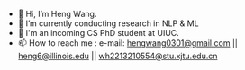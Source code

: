 - 👋 Hi, I’m Heng Wang.
- 🌱 I’m currently conducting research in NLP & ML
- 💞️ I'm an incoming CS PhD student at UIUC.
- 📫 How to reach me : e-mail: hengwang0301@gmail.com || heng6@illinois.edu || wh2213210554@stu.xjtu.edu.cn

<!---
Arthur-Heng/Arthur-Heng is a ✨ special ✨ repository because its `README.md` (this file) appears on your GitHub profile.
You can click the Preview link to take a look at your changes.
--->
